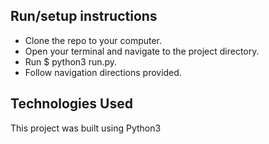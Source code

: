 
## Run/setup instructions
- Clone the repo to your computer.
- Open your terminal and navigate to the project directory.
- Run $ python3 run.py.
- Follow navigation directions provided.
 

## Technologies Used

This project was built using Python3

